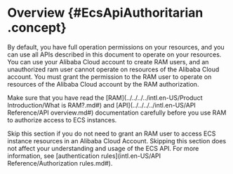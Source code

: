 # Overview {#EcsApiAuthoritarian .concept}

By default, you have full operation permissions on your resources, and you can use all APIs described in this document to operate on your resources. You can use your Alibaba Cloud account to create RAM users, and an unauthorized ram user cannot operate on resources of the Alibaba Cloud account. You must grant the permission to the RAM user to operate on resources of the Alibaba Cloud account by the RAM authorization.

Make sure that you have read the [RAM](../../../../intl.en-US/Product Introduction/What is RAM?.md#) and [API](../../../../intl.en-US/API Reference/API overview.md#) documentation carefully before you use RAM to authorize access to ECS instances.

Skip this section if you do not need to grant an RAM user to access ECS instance resources in an Alibaba Cloud Account. Skipping this section does not affect your understanding and usage of the ECS API. For more information, see [authentication rules](intl.en-US/API Reference/Authorization rules.md#).


